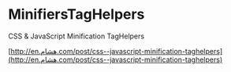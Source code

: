 # MinifiersTagHelpers
CSS &amp; JavaScript Minification TagHelpers

[http://en.هشام.com/post/css--javascript-minification-taghelpers](http://en.هشام.com/post/css--javascript-minification-taghelpers)